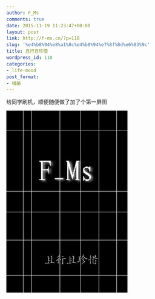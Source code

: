 ```yaml
---
author: F_Ms
comments: true
date: 2015-11-19 11:23:47+00:00
layout: post
link: http://f-ms.cn/?p=118
slug: '%e4%b8%94%e8%a1%8c%e4%b8%94%e7%8f%8d%e6%83%9c'
title: 且行且珍惜
wordpress_id: 118
categories:
- life-mood
post_format:
- 相册
---
```


给同学刷机，顺便随便做了加了个第一屏图

![6630593876189535873](/img/post/wp/2015/11/6630593876189535873.jpeg)
